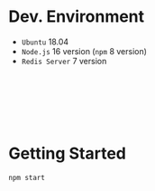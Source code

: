 # Dev. Environment

 - `Ubuntu` 18.04
 - `Node.js` 16 version (`npm` 8 version)
 - `Redis Server` 7 version

<br><br><br><br><br>

# Getting Started

```bash
npm start
```
